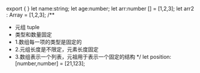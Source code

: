 export { }
let name:string;
let age:number;
let arr:number [] = [1,2,3];
let arr2 : Array<number> = [1,2,3];
/**
 * 元组 tuple
 * 类型和数量固定
 * 1.数组每一项的类型是固定的
 * 2.元组长度是不限定，元素长度固定
 * 3.数组表示一个列表，元祖用于表示一个固定的结构
 */
let position: [number,number] = [21,123];

